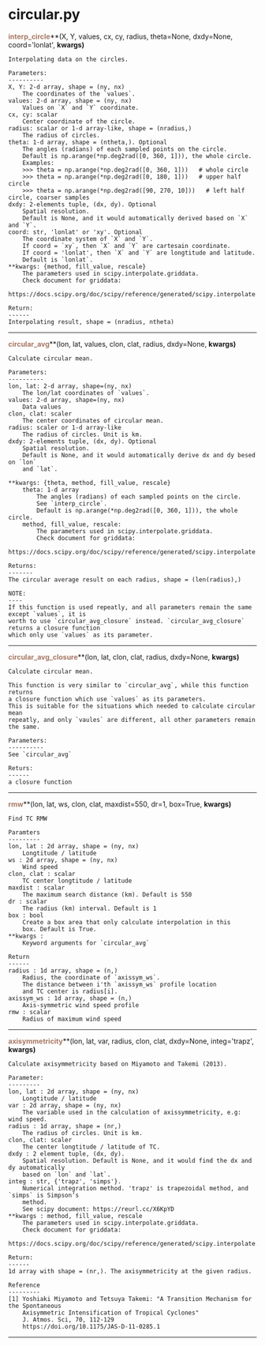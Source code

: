 # circular.py
<span style="color:#a77864">**interp_circle**</span>**(X, Y, values, cx, cy, radius, theta=None, dxdy=None, coord='lonlat', **kwargs)**

    Interpolating data on the circles.
    
    Parameters:
    ----------
    X, Y: 2-d array, shape = (ny, nx)
        The coordinates of the `values`.
    values: 2-d array, shape = (ny, nx)
        Values on `X` and `Y` coordinate.
    cx, cy: scalar
        Center coordinate of the circle.
    radius: scalar or 1-d array-like, shape = (nradius,)
        The radius of circles.
    theta: 1-d array, shape = (ntheta,). Optional
        The angles (radians) of each sampled points on the circle.
        Default is np.arange(*np.deg2rad([0, 360, 1])), the whole circle.
        Examples:
        >>> theta = np.arange(*np.deg2rad([0, 360, 1]))   # whole circle
        >>> theta = np.arange(*np.deg2rad([0, 180, 1]))   # upper half circle
        >>> theta = np.arange(*np.deg2rad([90, 270, 10]))   # left half circle, coarser samples
    dxdy: 2-elements tuple, (dx, dy). Optional
        Spatial resolution. 
        Default is None, and it would automatically derived based on `X` and `Y`.
    coord: str, 'lonlat' or 'xy'. Optional
        The coordinate system of `X` and `Y`.
        If coord = `xy`, then `X` and `Y` are cartesain coordinate.
        If coord = 'lonlat', then `X` and `Y` are longtitude and latitude.
        Default is `lonlat`.
    **kwargs: {method, fill_value, rescale}
        The parameters used in scipy.interpolate.griddata.
        Check document for griddata:
        https://docs.scipy.org/doc/scipy/reference/generated/scipy.interpolate.griddata.html
        
    Return:
    ------
    Interpolating result, shape = (nradius, ntheta)



******
<span style="color:#a77864">**circular_avg**</span>**(lon, lat, values, clon, clat, radius, dxdy=None, **kwargs)**

    Calculate circular mean.
    
    Parameters:
    ----------
    lon, lat: 2-d array, shape=(ny, nx)
        The lon/lat coordinates of `values`.
    values: 2-d array, shape=(ny, nx)
        Data values
    clon, clat: scaler
        The center coordinates of circular mean.
    radius: scaler or 1-d array-like
        The radius of circles. Unit is km.
    dxdy: 2-elements tuple, (dx, dy). Optional
        Spatial resolution. 
        Default is None, and it would automatically derive dx and dy besed on `lon`
        and `lat`.
        
    **kwargs: {theta, method, fill_value, rescale}
        theta: 1-d array
            The angles (radians) of each sampled points on the circle.
            See `interp_circle`.
            Default is np.arange(*np.deg2rad([0, 360, 1])), the whole circle.
        method, fill_value, rescale:
            The parameters used in scipy.interpolate.griddata.
            Check document for griddata:
            https://docs.scipy.org/doc/scipy/reference/generated/scipy.interpolate.griddata.html
            
    Returns:
    -------
    The circular average result on each radius, shape = (len(radius),)
        
    NOTE:
    ----
    If this function is used repeatly, and all parameters remain the same except `values`, it is 
    worth to use `circular_avg_closure` instead. `circular_avg_closure` returns a closure function
    which only use `values` as its parameter.



******
<span style="color:#a77864">**circular_avg_closure**</span>**(lon, lat, clon, clat, radius, dxdy=None, **kwargs)**

    Calculate circular mean.
    
    This function is very similar to `circular_avg`, while this function returns
    a closure function which use `values` as its parameters.
    This is suitable for the situations which needed to calculate circular mean
    repeatly, and only `vaules` are different, all other parameters remain the same.
    
    Parameters:
    ----------
    See `circular_avg`
    
    Returs:
    ------
    a closure function



******
<span style="color:#a77864">**rmw**</span>**(lon, lat, ws, clon, clat, maxdist=550, dr=1, box=True, **kwargs)**

    Find TC RMW
    
    Paramters
    ---------
    lon, lat : 2d array, shape = (ny, nx)
        Longtitude / latitude
    ws : 2d array, shape = (ny, nx)
        Wind speed
    clon, clat : scalar
        TC center longtitude / latitude
    maxdist : scalar
        The maximum search distance (km). Default is 550
    dr : scalar
        The radius (km) interval. Default is 1
    box : bool
        Create a box area that only calculate interpolation in this
        box. Default is True.
    **kwargs : 
        Keyword arguments for `circular_avg`
        
    Return
    ------
    radius : 1d array, shape = (n,)
        Radius, the coordinate of `axissym_ws`.
        The distance between i'th `axissym_ws` profile location
        and TC center is radius[i].
    axissym_ws : 1d array, shape = (n,)
        Axis-symmetric wind speed profile
    rmw : scalar
        Radius of maximum wind speed



******
<span style="color:#a77864">**axisymmetricity**</span>**(lon, lat, var, radius, clon, clat, dxdy=None, integ='trapz', **kwargs)**

    Calculate axisymmetricity based on Miyamoto and Takemi (2013).
    
    Parameter:
    ---------
    lon, lat : 2d array, shape = (ny, nx)
        Longtitude / latitude
    var : 2d array, shape = (ny, nx)
        The variable used in the calculation of axissymmetricity, e.g: wind speed.
    radius : 1d array, shape = (nr,)
        The radius of circles. Unit is km.
    clon, clat: scaler
        The center longtitude / latitude of TC.
    dxdy : 2 element tuple, (dx, dy).
        Spatial resolution. Default is None, and it would find the dx and dy automatically
        based on `lon` and `lat`.
    integ : str, {'trapz', 'simps'}.
        Numerical integration method. 'trapz' is trapezoidal method, and `simps` is Simpson’s
        method. 
        See scipy document: https://reurl.cc/X6KpYD
    **kwargs : method, fill_value, rescale
        The parameters used in scipy.interpolate.griddata.
        Check document for griddata:
        https://docs.scipy.org/doc/scipy/reference/generated/scipy.interpolate.griddata.html
        
    Return:
    ------
    1d array with shape = (nr,). The axisymmetricity at the given radius.
    
    Reference
    ---------
    [1] Yoshiaki Miyamoto and Tetsuya Takemi: "A Transition Mechanism for the Spontaneous 
        Axisymmetric Intensification of Tropical Cyclones"
        J. Atmos. Sci, 70, 112-129
        https://doi.org/10.1175/JAS-D-11-0285.1



******